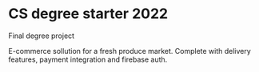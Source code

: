 # CS degree starter 2022


Final degree project

E-commerce sollution for a fresh produce market. Complete with delivery features, payment integration and firebase auth.
